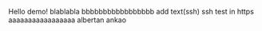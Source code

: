 Hello demo!
blablabla
bbbbbbbbbbbbbbbbb
add text(ssh)
ssh test in https
aaaaaaaaaaaaaaaaa
albertan
ankao

